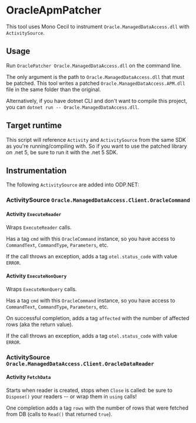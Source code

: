 # OracleApmPatcher
This tool uses Mono Cecil to instrument `Oracle.ManagedDataAccess.dll` with `ActivitySource`.

## Usage 
Run `OraclePatcher Oracle.ManagedDataAccess.dll` on the command line.

The only argument is the path to `Oracle.ManagedDataAccess.dll` that must be patched.
This tool writes a patched `Oracle.ManagedDataAccess.APM.dll` file in the same folder than the original.

Alternatively, if you have dotnet CLI and don't want to compile this project, you can `dotnet run -- Oracle.ManagedDataAccess.dll`.

## Target runtime
This script will reference `Activity` and `ActivitySource` from the same SDK as you're running/compiling with.
So if you want to use the patched library on .net 5, be sure to run it with the .net 5 SDK.

## Instrumentation
The following `ActivitySource` are added into ODP.NET:

### ActivitySource `Oracle.ManagedDataAccess.Client.OracleCommand`
#### Activity `ExecuteReader`
Wraps `ExecuteReader` calls.

Has a tag `cmd` with this `OracleCommand` instance, so you have access to `CommandText`, `CommandType`, `Parameters`, etc.

If the call throws an exception, adds a tag `otel.status_code` with value `ERROR`.

#### Activity `ExecuteNonQuery`
Wraps `ExecuteNonQuery` calls.

Has a tag `cmd` with this `OracleCommand` instance, so you have access to `CommandText`, `CommandType`, `Parameters`, etc.

On successful completion, adds a tag `affected` with the number of affected rows (aka the return value).

If the call throws an exception, adds a tag `otel.status_code` with value `ERROR`.

### ActivitySource `Oracle.ManagedDataAccess.Client.OracleDataReader`
#### Activity `FetchData`
Starts when reader is created, stops when `Close` is called: be sure to `Dispose()` your readers -- or wrap them in `using` calls!

One completion adds a tag `rows` with the number of rows that were fetched from DB (calls to `Read()` that returned `true`).
